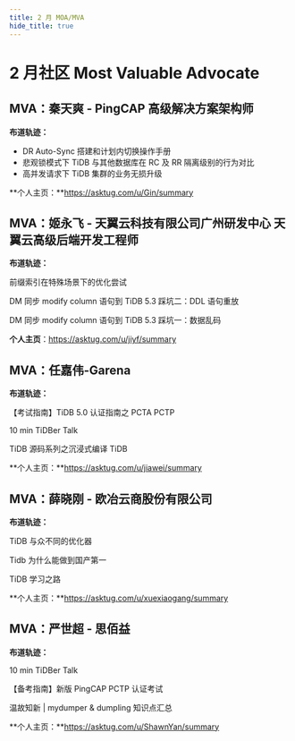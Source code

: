 ```yaml
---
title: 2 月 MOA/MVA
hide_title: true
---
```


# 2 月社区 Most Valuable Advocate

## **MVA**：秦天爽 - PingCAP 高级解决方案架构师

**布道轨迹：**

- DR Auto-Sync 搭建和计划内切换操作手册
- 悲观锁模式下 TiDB 与其他数据库在 RC 及 RR 隔离级别的行为对比
- 高并发请求下 TiDB 集群的业务无损升级

**个人主页：**https://asktug.com/u/Gin/summary

## **MVA**：姬永飞 - 天翼云科技有限公司广州研发中心 天翼云高级后端开发工程师

**布道轨迹：**

前缀索引在特殊场景下的优化尝试

DM 同步 modify column 语句到 TiDB 5.3 踩坑二：DDL 语句重放

DM 同步 modify column 语句到 TiDB 5.3 踩坑一：数据乱码

**个人主页**：https://asktug.com/u/jiyf/summary

## **MVA**：任嘉伟-Garena

**布道轨迹：**

【考试指南】TiDB 5.0 认证指南之 PCTA PCTP

10 min TiDBer Talk

TiDB 源码系列之沉浸式编译 TiDB

**个人主页：**https://asktug.com/u/jiawei/summary

## **MVA**：薛晓刚 - 欧冶云商股份有限公司

**布道轨迹：**

TiDB 与众不同的优化器

Tidb 为什么能做到国产第一

TiDB 学习之路

**个人主页：**https://asktug.com/u/xuexiaogang/summary

## **MVA**：严世超 - 思佰益

**布道轨迹：**

10 min TiDBer Talk

【备考指南】新版 PingCAP PCTP 认证考试

温故知新 | mydumper & dumpling 知识点汇总

**个人主页：**https://asktug.com/u/ShawnYan/summary
